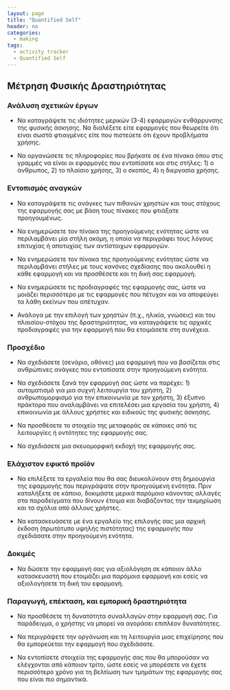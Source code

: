 ```yaml
---
layout: page
title: "Quantified Self"
header: no
categories:
  - making
tags:
  - activity tracker
  - Quantified Self
---
```


## Μέτρηση Φυσικής Δραστηριότητας

### Ανάλυση σχετικών έργων

* Να καταγράψετε τις ιδιότητες μερικών (3-4) εφαρμογών ενθάρρυνσης της φυσικής άσκησης. Να διαλέξετε είτε εφαρμογές που θεωρείτε ότι είναι σωστά φτιαγμένες είτε που πιστεύετε ότι έχουν προβλήματα χρήσης.

* Να οργανώσετε τις πληροφορίες που βρήκατε σε ένα πίνακα όπου στις γραμμές να είναι οι εφαρμογές που εντοπίσατε και στις στήλες: 1) ο άνθρωπος, 2) το πλαίσιο χρήσης, 3) ο σκοπός, 4) η διεργασία χρήσης.

### Εντοπισμός αναγκών

* Να καταγράψετε τις ανάγκες των πιθανών χρηστών και τους στόχους της εφαρμογής σας με βάση τους πίνακες που φτιάξατε προηγουμένως.

* Να ενημερώσετε τον πίνακα της προηγούμενης ενότητας ώστε να περιλαμβάνει μία στήλη ακόμη, η οποία να περιγράφει τους λόγους επιτυχίας ή αποτυχίας των αντίστοιχων εφαρμογών.

* Να ενημερώσετε τον πίνακα της προηγούμενης ενότητας ώστε να περιλαμβάνει στήλες με τους κανόνες σχεδίασης που ακολουθεί η κάθε εφαρμογή και να προσθέσετε και τη δική σας εφαρμογή.

* Να ενημερώσετε τις προδιαγραφές της εφαρμογής σας, ώστε να μοιάζει περισσότερο με τις εφαρμογές που πέτυχαν και να αποφεύγει τα λάθη εκείνων που απέτυχαν.

* Ανάλογα με την επιλογή των χρηστών (π.χ., ηλικία, γνώσεις) και του πλαισίου-στόχου της δραστηριότητας, να καταγράψετε τις αρχικές προδιαγραφές για την εφαρμογή που θα ετοιμάσετε στη συνέχεια.

### Προσχέδιο

* Να σχεδιάσετε (σενάριο, οθόνες) μια εφαρμογή που να βασίζεται στις ανθρώπινες ανάγκες που εντοπίσατε στην προηγούμενη ενότητα.

* Να σχεδιάσετε ξανά την εφαρμογή σας ώστε να παρέχει: 1) αυτοματισμό για μια συχνή λειτουργία του χρήστη, 2) ανθρωπομορφισμό για την επικοινωνία με τον χρήστη, 3) έξυπνο πράκτορα που αναλαμβάνει να επιτελέσει μια εργασία του χρήστη, 4) επικοινωνία με άλλους χρήστες και ειδικούς της φυσικής άσκησης.

* Να προσθέσετε το στοιχείο της μεταφοράς σε κάποιες από τις λειτουργίες ή οντότητες της εφαρμογής σας.

* Να σχεδιάσετε μια σκευομορφική εκδοχή της εφαρμογής σας.

### Ελάχιστον εφικτό προϊόν

* Να επιλέξετε τα εργαλεία που θα σας διευκολύνουν στη δημιουργία της εφαρμογής που περιγράψατε στην προηγούμενη ενότητα. Πριν καταλήξετε σε κάποιο, δοκιμάστε μερικά παρόμοια κάνοντας αλλαγές στα παραδείγματα που δίνουν έτοιμα και διαβάζοντας την τεκμηρίωση και τα σχόλια από άλλους χρήστες.

* Να κατασκευάσετε με ένα εργαλείο της επιλογής σας μια αρχική έκδοση (πρωτότυπο υψηλής πιστότητας) της εφαρμογής που σχεδιάσατε στην προηγούμενη ενότητα.

### Δοκιμές

* Να δώσετε την εφαρμογή σας για αξιολόγηση σε κάποιον άλλο κατασκευαστή που ετοιμάζει μια παρόμοια εφαρμογή και εσείς να αξιολογήσετε τη δική του εφαρμογή.

### Παραγωγή, επέκταση, και εμπορική δραστηριότητα

* Να προσθέσετε τη δυνατότητα συναλλαγών στην εφαρμογή σας. Για παράδειγμα, ο χρήστης να μπορεί να αγοράσει επιπλέον δυνατότητες.

* Να περιγράψετε την οργάνωση και τη λειτουργία μιας επιχείρησης που θα εμπορεύεται την εφαρμογή που σχεδιάσατε.

* Να εντοπίσετε στοιχεία της εφαρμογής σας που θα μπορούσαν να ελέγχονται από κάποιον τρίτο, ώστε εσείς να μπορέσετε να έχετε περισσότερο χρόνο για τη βελτίωση των τμημάτων της εφαρμογής σας που είναι πιο σημαντικά.
